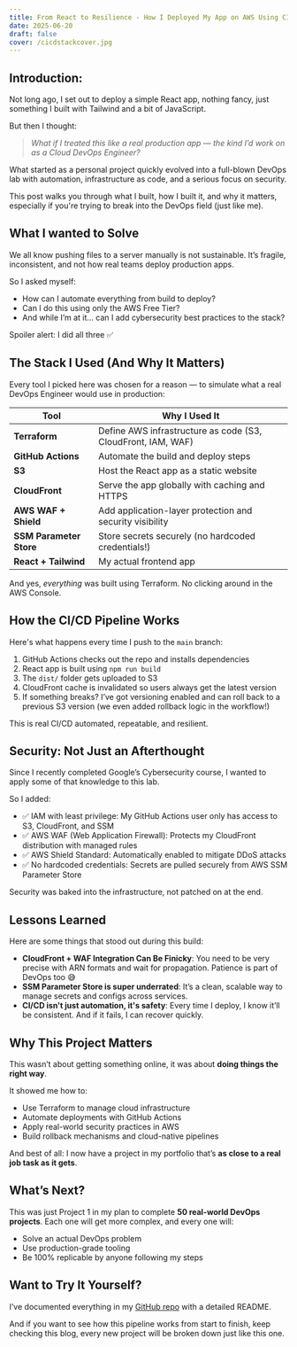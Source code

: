 ```yaml
---
title: From React to Resilience - How I Deployed My App on AWS Using CICD, Terraform, and WAF
date: 2025-06-20
draft: false
cover: /cicdstackcover.jpg
---
```

## Introduction: 
Not long ago, I set out to deploy a simple React app, nothing fancy, just something I built with Tailwind and a bit of JavaScript.

But then I thought:

> _What if I treated this like a real production app — the kind I’d work on as a Cloud DevOps Engineer?_

What started as a personal project quickly evolved into a full-blown DevOps lab with automation, infrastructure as code, and a serious focus on security.

This post walks you through what I built, how I built it, and why it matters, especially if you're trying to break into the DevOps field (just like me).

## What I wanted to Solve
We all know pushing files to a server manually is not sustainable. It’s fragile, inconsistent, and not how real teams deploy production apps.

So I asked myself:
-  How can I automate everything from build to deploy?
-  Can I do this using only the AWS Free Tier?
-  And while I’m at it… can I add cybersecurity best practices to the stack?

Spoiler alert: I did all three ✅

## The Stack I Used (And Why It Matters)
Every tool I picked here was chosen for a reason — to simulate what a real DevOps Engineer would use in production:

|Tool|Why I Used It|
|---|---|
|**Terraform**|Define AWS infrastructure as code (S3, CloudFront, IAM, WAF)|
|**GitHub Actions**|Automate the build and deploy steps|
|**S3**|Host the React app as a static website|
|**CloudFront**|Serve the app globally with caching and HTTPS|
|**AWS WAF + Shield**|Add application-layer protection and security visibility|
|**SSM Parameter Store**|Store secrets securely (no hardcoded credentials!)|
|**React + Tailwind**|My actual frontend app|

And yes, _everything_ was built using Terraform. No clicking around in the AWS Console.

## How the CI/CD Pipeline Works
Here's what happens every time I push to the `main` branch:
1. GitHub Actions checks out the repo and installs dependencies
2. React app is built using `npm run build`
3. The `dist/` folder gets uploaded to S3
4. CloudFront cache is invalidated so users always get the latest version
5. If something breaks? I’ve got versioning enabled and can roll back to a previous S3 version (we even added rollback logic in the workflow!)

This is real CI/CD automated, repeatable, and resilient.

## Security: Not Just an Afterthought
Since I recently completed Google’s Cybersecurity course, I wanted to apply some of that knowledge to this lab.

So I added:
-  ✅ IAM with least privilege: My GitHub Actions user only has access to S3, CloudFront, and SSM
-  ✅ AWS WAF (Web Application Firewall): Protects my CloudFront distribution with managed rules
-  ✅ AWS Shield Standard: Automatically enabled to mitigate DDoS attacks
-  ✅ No hardcoded credentials: Secrets are pulled securely from AWS SSM Parameter Store

Security was baked into the infrastructure, not patched on at the end.

## Lessons Learned
Here are some things that stood out during this build:
-  **CloudFront + WAF Integration Can Be Finicky**: You need to be very precise with ARN formats and wait for propagation. Patience is part of DevOps too 😅
-  **SSM Parameter Store is super underrated**: It’s a clean, scalable way to manage secrets and configs across services.
-  **CI/CD isn't just automation, it's safety**: Every time I deploy, I know it’ll be consistent. And if it fails, I can recover quickly.

## Why This Project Matters
This wasn’t about getting something online, it was about **doing things the right way**.

It showed me how to:
-  Use Terraform to manage cloud infrastructure
-  Automate deployments with GitHub Actions
-  Apply real-world security practices in AWS
-  Build rollback mechanisms and cloud-native pipelines

And best of all: I now have a project in my portfolio that’s **as close to a real job task as it gets**.

## What’s Next?
This was just Project 1 in my plan to complete **50 real-world DevOps projects**. Each one will get more complex, and every one will:

-  Solve an actual DevOps problem
-  Use production-grade tooling
-  Be 100% replicable by anyone following my steps

## Want to Try It Yourself?
I’ve documented everything in my [GitHub repo](https://github.com/JORGEBAYUELO/react-s3-deploy) with a detailed README.

And if you want to see how this pipeline works from start to finish, keep checking this blog, every new project will be broken down just like this one.
